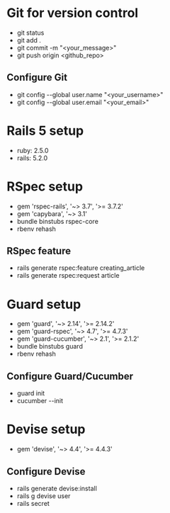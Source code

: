 # Git for version control

- git status
- git add .
- git commit -m "<your_message>"
- git push origin <github_repo>

## Configure Git

- git config --global user.name "<your_username>"
- git config --global user.email "<your_email>"

# Rails 5 setup

- ruby: 2.5.0
- rails: 5.2.0

# RSpec setup
- gem 'rspec-rails', '~> 3.7', '>= 3.7.2'
- gem 'capybara', '~> 3.1'
- bundle binstubs rspec-core
- rbenv rehash

## RSpec feature
- rails generate rspec:feature creating_article
- rails generate rspec:request article

# Guard setup
- gem 'guard', '~> 2.14', '>= 2.14.2'
- gem 'guard-rspec', '~> 4.7', '>= 4.7.3'
- gem 'guard-cucumber', '~> 2.1', '>= 2.1.2'
- bundle binstubs guard
- rbenv rehash

## Configure Guard/Cucumber
- guard init
- cucumber --init

# Devise setup
- gem 'devise', '~> 4.4', '>= 4.4.3'

## Configure Devise
- rails generate devise:install
- rails g devise user
- rails secret

